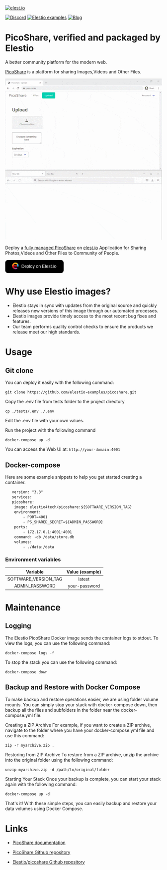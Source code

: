 <a href="https://elest.io">
  <img src="https://elest.io/images/elestio.svg" alt="elest.io" width="150" height="75">
</a>

[![Discord](https://img.shields.io/static/v1.svg?logo=discord&color=f78A38&labelColor=083468&logoColor=ffffff&style=for-the-badge&label=Discord&message=community)](https://discord.gg/4T4JGaMYrD "Get instant assistance and engage in live discussions with both the community and team through our chat feature.")
[![Elestio examples](https://img.shields.io/static/v1.svg?logo=github&color=f78A38&labelColor=083468&logoColor=ffffff&style=for-the-badge&label=github&message=open%20source)](https://github.com/elestio-examples "Access the source code for all our repositories by viewing them.")
[![Blog](https://img.shields.io/static/v1.svg?color=f78A38&labelColor=083468&logoColor=ffffff&style=for-the-badge&label=elest.io&message=Blog)](https://blog.elest.io "Latest news about elestio, open source software, and DevOps techniques.")

# PicoShare, verified and packaged by Elestio

A better community platform for the modern web.

[PicoShare](https://pico.rocks/) is a platform for sharing Images,Videos and Other Files.

<img src="https://github.com/elestio-examples/picoshare/raw/main/picoshare.gif" alt="picoshare" width="800">

Deploy a <a target="_blank" href="https://elest.io/open-source/picoshare">fully managed PicoShare</a> on <a target="_blank" href="https://elest.io/">elest.io</a> Application for Sharing Photos,Videos and Other Files to Community of People.

[![deploy](https://github.com/elestio-examples/picoshare/raw/main/deploy-on-elestio.png)](https://dash.elest.io/deploy?source=cicd&social=dockerCompose&url=https://github.com/elestio-examples/picoshare)

# Why use Elestio images?

- Elestio stays in sync with updates from the original source and quickly releases new versions of this image through our automated processes.
- Elestio images provide timely access to the most recent bug fixes and features.
- Our team performs quality control checks to ensure the products we release meet our high standards.

# Usage

## Git clone

You can deploy it easily with the following command:

    git clone https://github.com/elestio-examples/picoshare.git

Copy the .env file from tests folder to the project directory

    cp ./tests/.env ./.env

Edit the .env file with your own values.


Run the project with the following command

    docker-compose up -d

You can access the Web UI at: `http://your-domain:4001`

## Docker-compose

Here are some example snippets to help you get started creating a container.

       version: "3.3"
       services:
       picoshare:
        image: elestio4tech/picoshare:${SOFTWARE_VERSION_TAG}
        environment:
            - PORT=4001
            - PS_SHARED_SECRET=${ADMIN_PASSWORD}
        ports:
            - 172.17.0.1:4001:4001
        command: -db /data/store.db
        volumes:
            - ./data:/data

### Environment variables

|       Variable       | Value (example) |
| :------------------: | :-------------: |
| SOFTWARE_VERSION_TAG |     latest      |
| ADMIN_PASSWORD       | your-password   |


# Maintenance

## Logging

The Elestio PicoShare Docker image sends the container logs to stdout. To view the logs, you can use the following command:

    docker-compose logs -f

To stop the stack you can use the following command:

    docker-compose down

## Backup and Restore with Docker Compose

To make backup and restore operations easier, we are using folder volume mounts. You can simply stop your stack with docker-compose down, then backup all the files and subfolders in the folder near the docker-compose.yml file.

Creating a ZIP Archive
For example, if you want to create a ZIP archive, navigate to the folder where you have your docker-compose.yml file and use this command:

    zip -r myarchive.zip .

Restoring from ZIP Archive
To restore from a ZIP archive, unzip the archive into the original folder using the following command:

    unzip myarchive.zip -d /path/to/original/folder

Starting Your Stack
Once your backup is complete, you can start your stack again with the following command:

    docker-compose up -d

That's it! With these simple steps, you can easily backup and restore your data volumes using Docker Compose.

# Links

- <a target="_blank" href="https://pico.rocks/">PicoShare documentation</a>

- <a target="_blank" href="https://github.com/mtlynch/picoshare">PicoShare Github repository</a>

- <a target="_blank" href="https://github.com/elestio-examples/picoshare">Elestio/picoshare Github repository</a>
